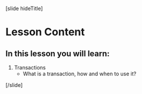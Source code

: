 

[slide hideTitle]

# Lesson Content

## In this lesson you will learn:

 1. Transactions
    - What is a transaction, how and when to use it? 

[/slide]